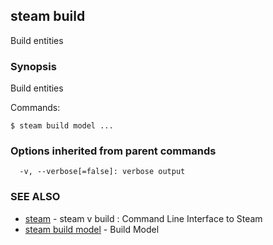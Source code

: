 ## steam build

Build entities

### Synopsis


Build entities

Commands:

    $ steam build model ...

### Options inherited from parent commands

```
  -v, --verbose[=false]: verbose output
```

### SEE ALSO
* [steam](steam.md)	 - steam v build : Command Line Interface to Steam
* [steam build model](steam_build_model.md)	 - Build Model


